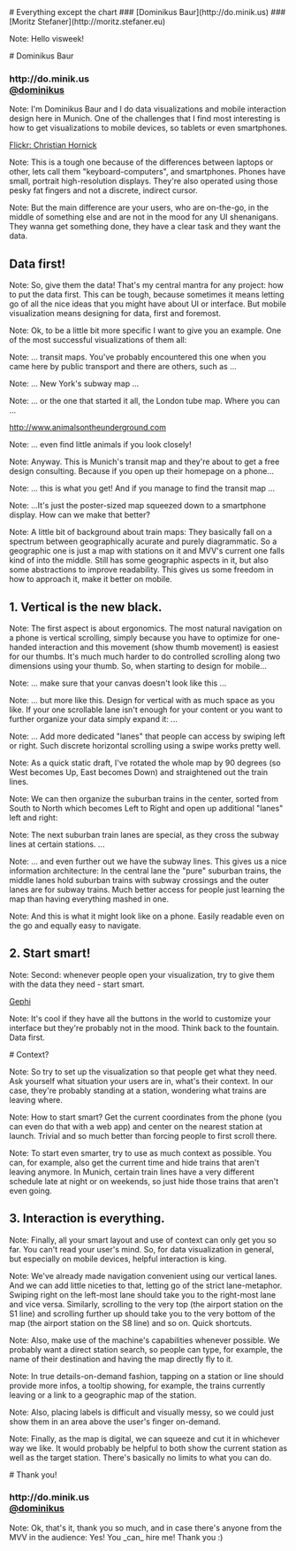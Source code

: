 <section data-background="assets/kitten.gif">
# Everything except the chart
### [Dominikus Baur](http://do.minik.us)
### [Moritz Stefaner](http://moritz.stefaner.eu)

Note:
Hello visweek!
</section>



<section data-background="assets/about_me_projects.png">
# Dominikus Baur

<p class="short">
<!--**Freelance data visualization**<br/><br/>
**PhD** (visualizing music listening histories)<br/><br/>
**Latest**:<br/>
visits (http://v.isits.in), <br/>
selfiecity (http://selfiecity.net)
</p>-->

<h3 class="bottom">http://do.minik.us<br/><a href="http://twitter.com/dominikus">@dominikus</a></h3>

Note:
I'm Dominikus Baur and I do data visualizations and mobile interaction design here in Munich. One of the challenges that I find most interesting is how to get visualizations to mobile devices, so tablets or even smartphones.
</section>



<section data-background="assets/woman_smartphone.jpg">

<p class="attribution">
<a href="https://www.flickr.com/photos/chrislaboule/15041056055">Flickr: Christian Hornick</a>
</p>

Note:
This is a tough one because of the differences between laptops or other, lets call them "keyboard-computers", and smartphones. Phones have small, portrait high-resolution displays. They're also operated using those pesky fat fingers and not a discrete, indirect cursor.
</section>



<section data-background="assets/fountain_texting2.gif">

Note:
But the main difference are your users, who are on-the-go, in the middle of something else and are not in the mood for any UI shenanigans. They wanna get something done, they have a clear task and they want the data.
</section>



<section data-background="assets/background.png">
<h1 class="center">Data first!</h1>

Note:
So, give them the data! That's my central mantra for any project: how to put the data first. This can be tough, because sometimes it means letting go of all the nice ideas that you might have about UI or interface. But mobile visualization means designing for data, first and foremost.
</section>



<section>

Note:
Ok, to be a little bit more specific I want to give you an example. One of the most successful visualizations of them all:
</section>



<section data-background="assets/mvv-netz.jpg">

Note:
... transit maps. You've probably encountered this one when you came here by public transport and there are others, such as ...
</section>



<section data-background="assets/newyork_subway.jpg">

Note:
... New York's subway map ...
</section>



<section data-background="assets/london_tube.jpg">

Note:
... or the one that started it all, the London tube map. Where you can ...
</section>



<section data-background="assets/animals_underground.jpg">
<p class="attribution">
<a href="http://www.animalsontheunderground.com/">http://www.animalsontheunderground.com</a>
</p>

Note:
... even find little animals if you look closely!
</section>



<section data-background="assets/mvv-netz.jpg">

Note:
Anyway. This is Munich's transit map and they're about to get a free design consulting. Because if you open up their homepage on a phone...
</section>



<section data-background="assets/mvv-iphone-1.png">

Note:
... this is what you get! And if you manage to find the transit map ...
</section>



<section data-background="assets/mvv-iphone-2.png">

Note:
...It's just the poster-sized map squeezed down to a smartphone display. How can we make that better?
</section>



<section data-background="assets/maps_spectrum.jpg">

Note:
A little bit of background about train maps: They basically fall on a spectrum between geographically acurate and purely diagrammatic. So a geographic one is just a map with stations on it and MVV's current one falls kind of into the middle. Still has some geographic aspects in it, but also some abstractions to improve readability.
This gives us some freedom in how to approach it, make it better on mobile.
</section>



<section data-background="assets/background.png">

<h1 class="impact center">1. Vertical is the new black.</h1>

Note:
The first aspect is about ergonomics. The most natural navigation on a phone is vertical scrolling, simply because you have to optimize for one-handed interaction and this movement (show thumb movement) is easiest for our thumbs. It's much much harder to do controlled scrolling along two dimensions using your thumb. So, when starting to design for mobile...

</section>



<section data-background="assets/illustrator_widescreen.png">

Note:
... make sure that your canvas doesn't look like this ...
</section>



<section data-background="assets/illustrator_narrow.png">

Note:
... but more like this. Design for vertical with as much space as you like. If your one scrollable lane isn't enough for your content or you want to further organize your data simply expand it: ...
</section>



<section data-background="assets/illustrator_lanes.png">

Note:
... Add more dedicated "lanes" that people can access by swiping left or right. Such discrete horizontal scrolling using a swipe works pretty well.
</section>



<section data-background="assets/map_update.png">

Note:
As a quick static draft, I've rotated the whole map by 90 degrees (so West becomes Up, East becomes Down) and straightened out the train lines.
</section>



<section data-background="assets/map_update2.png">

Note:
We can then organize the suburban trains in the center, sorted from South to North which becomes Left to Right and open up additional "lanes" left and right:
</section>



<section data-background="assets/map_update3.png">

Note:
The next suburban train lanes are special, as they cross the subway lines at certain stations. ...
</section>



<section data-background="assets/map_update4.png">

Note:
... and even further out we have the subway lines. This gives us a nice information architecture: In the central lane the "pure" suburban trains, the middle lanes hold suburban trains with subway crossings and the outer lanes are for subway trains. Much better access for people just learning the map than having everything mashed in one.
</section>



<section data-background="assets/map_phone.png">

Note:
And this is what it might look like on a phone. Easily readable even on the go and equally easy to navigate.
</section>



<section data-background="assets/background.png">
<h1 class="impact center">2. Start smart!</h1>

Note:
Second: whenever people open your visualization, try to give them with the data they need - start smart.
</section>



<section data-background="assets/gephi_screenshot.jpg">
<p class="attribution">
<a href="http://gephi.github.io/">Gephi</a>
</p>

Note:
It's cool if they have all the buttons in the world to customize your interface but they're probably not in the mood. Think back to the fountain. Data first.
</section>



<section data-background="assets/map_phone.png">
# Context?

Note:
So try to set up the visualization so that people get what they need. Ask yourself what situation your users are in, what's their context. In our case, they're probably standing at a station, wondering what trains are leaving where.
</section>



<section data-background="assets/station_focus.jpg">

Note:
How to start smart? Get the current coordinates from the phone (you can even do that with a web app) and center on the nearest station at launch. Trivial and so much better than forcing people to first scroll there.
</section>



<section data-background="assets/ausgeblendet.png">

Note:
To start even smarter, try to use as much context as possible. You can, for example, also get the current time and hide trains that aren't leaving anymore. In Munich, certain train lines have a very different schedule late at night or on weekends, so just hide those trains that aren't even going.
</section>



<section data-background="assets/background.png">
<h1 class="impact center">3. Interaction is everything.</h1>

Note:
Finally, all your smart layout and use of context can only get you so far. You can't read your user's mind. So, for data visualization in general, but especially on mobile devices, helpful interaction is king.
</section>



<section data-background="assets/warp_warp.png">

Note:
We've already made navigation convenient using our vertical lanes. And we can add little niceties to that, letting go of the strict lane-metaphor. Swiping right on the left-most lane should take you to the right-most lane and vice versa. Similarly, scrolling to the very top (the airport station on the S1 line) and scrolling further up should take you to the very bottom of the map (the airport station on the S8 line) and so on. Quick shortcuts.
</section>



<section data-background="assets/phone_search.png">

Note:
Also, make use of the machine's capabilities whenever possible. We probably want a direct station search, so people can type, for example, the name of their destination and having the map directly fly to it.
</section>



<section data-background="assets/next_trains.png">

Note:
In true details-on-demand fashion, tapping on a station or line should provide more infos, a tooltip showing, for example, the trains currently leaving or a link to a geographic map of the station.
</section>



<section data-background="assets/labels_ondemand.png">

Note:
Also, placing labels is difficult and visually messy, so we could just show them in an area above the user's finger on-demand.
</section>



<section data-background="assets/squished_together.png">

Note:
Finally, as the map is digital, we can squeeze and cut it in whichever way we like. It would probably be helpful to both show the current station as well as the target station. There's basically no limits to what you can do.
</section>



<section data-background="assets/woman_texting.jpg">
# Thank you!
<h3 class="bottom">http://do.minik.us<br/><a href="http://twitter.com/dominikus">@dominikus</a></h3>
Note:
Ok, that's it, thank you so much, and in case there's anyone from the MVV in the audience: Yes! You _can_ hire me! Thank you :)
</section>
